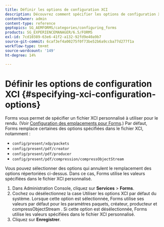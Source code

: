 ```yaml
---
title: Définir les options de configuration XCI
description: Découvrez comment spécifier les options de configuration XCI. Vous pouvez spécifier des valeurs de fichier XCI personnalisées pour le formulaire adaptatif, de sorte qu’il puisse être utilisé lors du rendu du formulaire.
contentOwner: admin
content-type: reference
geptopics: SG_AEMFORMS/categories/configuring_forms
products: SG_EXPERIENCEMANAGER/6.5/FORMS
exl-id: 7cd10389-63e6-41f2-a132-92fd9e40a9b7
source-git-commit: 6caf3ef4a00275f0f73be52b6a9ccba77d277f1a
workflow-type: tm+mt
source-wordcount: '149'
ht-degree: 14%

---
```


# Définir les options de configuration XCI {#specifying-xci-configuration-options}

Forms vous permet de spécifier un fichier XCI personnalisé à utiliser pour le rendu. (Voir [Configuration des emplacements pour Forms](/help/forms/using/admin-help/configuring-locations-forms.md#configuring-locations-for-forms).) Par défaut, Forms remplace certaines des options spécifiées dans le fichier XCI, notamment :

* `config/present/xdp/packets`
* `config/present/pdf/creator`
* `config/present/pdf/producer`
* `config/present/pdf/compression/compressObjectStream`

Vous pouvez sélectionner des options qui annulent le remplacement des options répertoriées ci-dessus. Dans ce cas, Forms utilise les valeurs spécifiées dans le fichier XCI personnalisé.

1. Dans Administration Console, cliquez sur **Services** > **Forms**.
1. Cochez ou désélectionnez la case Utiliser les options XCI par défaut du système. Lorsque cette option est sélectionnée, Forms utilise ses valeurs par défaut pour les paramètres paquets, créateur, producteur et compressObjectStream . Si cette option est désélectionnée, Forms utilise les valeurs spécifiées dans le fichier XCI personnalisé.
1. Cliquez sur **Enregistrer**.

